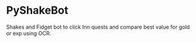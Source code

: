 # PyShakeBot
Shakes and Fidget bot to click Inn quests and compare best value for gold or exp using OCR.
